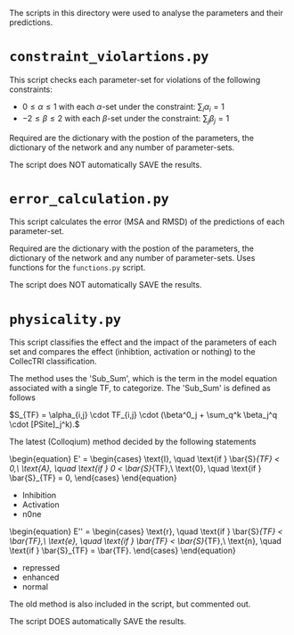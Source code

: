 The scripts in this directory were used to analyse the parameters and their predictions.

# `constraint_violartions.py`
This script checks each parameter-set for violations of the following constraints:
- $0 \le \alpha \le 1$ with each $\alpha$-set under the constraint: $\sum_i \alpha_i = 1$
- $-2 \le \beta \le 2$ with each $\beta$-set under the constraint: $\sum_j \beta_j = 1$


Required are the dictionary with the postion of the parameters, the dictionary of the network and any number of parameter-sets. 

The script does NOT automatically SAVE the results.

# `error_calculation.py`
This script calculates the error (MSA and RMSD) of the predictions of each parameter-set.

Required are the dictionary with the postion of the parameters, the dictionary of the network and any number of parameter-sets. 
Uses functions for the `functions.py` script.

The script does NOT automatically SAVE the results.

# `physicality.py`
This script classifies the effect and the impact of the parameters of each set and compares the effect (inhibtion, activation or nothing)
to the CollecTRI classification.

The method uses the 'Sub_Sum', which is the term in the model equation associated with a single TF, to categorize. The 'Sub_Sum' is 
defined as follows

$S_{TF} = \alpha_{i,j} \cdot TF_{i,j} \cdot (\beta^0_j + \sum_q^k \beta_j^q \cdot [PSite]_j^k).$

The latest (Colloqium) method decided by the following statements

\begin{equation}
E' = \begin{cases}
	\text{I}, \quad \text{if } \bar{S}_{TF} < 0,\\
	\text{A}, \quad \text{if } 0 < \bar{S}_{TF},\\
	\text{0}, \quad \text{if } \bar{S}_{TF} = 0,
	\end{cases} 
\end{equation}
- Inhibition
- Activation
- n0ne

\begin{equation}
E'' = \begin{cases}
	\text{r}, \quad \text{if } \bar{S}_{TF} < \bar{TF},\\
	\text{e}, \quad \text{if } \bar{TF} < \bar{S}_{TF},\\
	\text{n}, \quad \text{if } \bar{S}_{TF} = \bar{TF}.
	\end{cases} 
\end{equation}
- repressed
- enhanced
- normal

The old method is also included in the script, but commented out.

The script DOES automatically SAVE the results.
